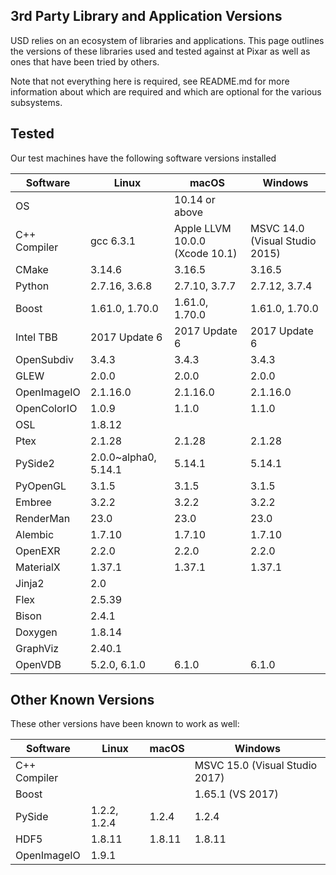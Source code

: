 3rd Party Library and Application Versions
------------------------------------------

USD relies on an ecosystem of libraries and applications.  This page outlines
the versions of these libraries used and tested against at Pixar as well as
ones that have been tried by others.

Note that not everything here is required, see README.md for more information
about which are required and which are optional for the various subsystems.

## Tested

Our test machines have the following software versions installed

| Software      | Linux                | macOS                        | Windows                        |
| ------------- | -------------------- | ---------------------------- | ------------------------------ |
| OS            |                      | 10.14 or above               |                 |
| C++ Compiler  | gcc 6.3.1            | Apple LLVM 10.0.0 (Xcode 10.1) | MSVC 14.0 (Visual Studio 2015) |
| CMake         | 3.14.6               | 3.16.5                       | 3.16.5                         |
| Python        | 2.7.16, 3.6.8        | 2.7.10, 3.7.7                | 2.7.12, 3.7.4                  |
| Boost         | 1.61.0, 1.70.0       | 1.61.0, 1.70.0               | 1.61.0, 1.70.0                 |
| Intel TBB     | 2017 Update 6        | 2017 Update 6                | 2017 Update 6                  |
| OpenSubdiv    | 3.4.3                | 3.4.3                        | 3.4.3                          |
| GLEW          | 2.0.0                | 2.0.0                        | 2.0.0                          |
| OpenImageIO   | 2.1.16.0             | 2.1.16.0                     | 2.1.16.0                       |
| OpenColorIO   | 1.0.9                | 1.1.0                        | 1.1.0                          |
| OSL           | 1.8.12               |                              |                                |
| Ptex          | 2.1.28               | 2.1.28                       | 2.1.28                         |
| PySide2       | 2.0.0~alpha0, 5.14.1 | 5.14.1                       | 5.14.1                         |
| PyOpenGL      | 3.1.5                | 3.1.5                        | 3.1.5                          |
| Embree        | 3.2.2                | 3.2.2                        | 3.2.2                          |
| RenderMan     | 23.0                 | 23.0                         | 23.0                           |
| Alembic       | 1.7.10               | 1.7.10                       | 1.7.10                         |
| OpenEXR       | 2.2.0                | 2.2.0                        | 2.2.0                          |
| MaterialX     | 1.37.1               | 1.37.1                       | 1.37.1                         |
| Jinja2        | 2.0                  |                              |                                |
| Flex          | 2.5.39               |                              |                                |
| Bison         | 2.4.1                |                              |                                |
| Doxygen       | 1.8.14               |                              |                                |
| GraphViz      | 2.40.1               |                              |                                |
| OpenVDB       | 5.2.0, 6.1.0         | 6.1.0                        | 6.1.0                          |

## Other Known Versions

These other versions have been known to work as well:

| Software      | Linux        | macOS        | Windows      |
| ------------- | ------------ | ------------ | ------------ |
| C++ Compiler  |              |              | MSVC 15.0 (Visual Studio 2017) |
| Boost         |              |              | 1.65.1 (VS 2017) |
| PySide        | 1.2.2, 1.2.4 | 1.2.4        | 1.2.4        |
| HDF5          | 1.8.11       | 1.8.11       | 1.8.11       |
| OpenImageIO   | 1.9.1        |              |              |
